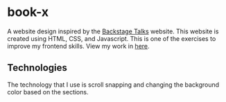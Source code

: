 # book-x
A website design inspired by the [Backstage Talks](https://backstagetalks.com/) website. This website is created using HTML, CSS, and Javascript. 
This is one of the exercises to improve my frontend skills. View my work in [here](https://azbagas.github.io/book-x/).

## Technologies
The technology that I use is scroll snapping and changing the background color based on the sections.
